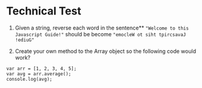 # Technical Test

1. Given a string, reverse each word in the sentence**
  `"Welcome to this Javascript Guide!"` should be become `"emocleW ot siht tpircsavaJ !ediuG"`

2. Create your own method to the Array object so the following code would work?
```
var arr = [1, 2, 3, 4, 5];
var avg = arr.average();
console.log(avg);
```
